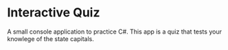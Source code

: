 ﻿# Interactive Quiz
A small console application to practice C#. This app is a quiz that tests your knowlege of the state capitals.